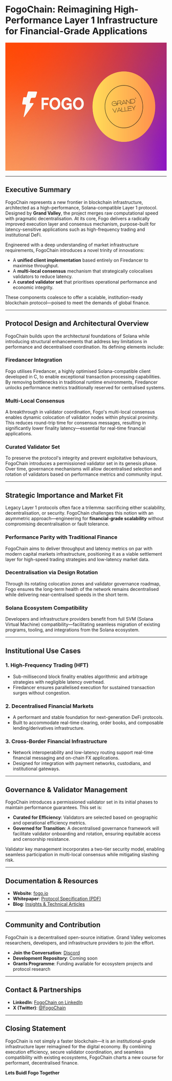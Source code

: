 # **FogoChain: Reimagining High-Performance Layer 1 Infrastructure for Financial-Grade Applications**

<p align="center">
  <img src="resources/image.png" width="600" height="400">
</p>

---

## **Executive Summary**

FogoChain represents a new frontier in blockchain infrastructure, architected as a high-performance, Solana-compatible Layer 1 protocol. Designed by **Grand Valley**, the project merges raw computational speed with pragmatic decentralisation. At its core, Fogo delivers a radically improved execution layer and consensus mechanism, purpose-built for latency-sensitive applications such as high-frequency trading and institutional DeFi.

Engineered with a deep understanding of market infrastructure requirements, FogoChain introduces a novel trinity of innovations:
- A **unified client implementation** based entirely on Firedancer to maximise throughput.
- A **multi-local consensus** mechanism that strategically colocalises validators to reduce latency.
- A **curated validator set** that prioritises operational performance and economic integrity.

These components coalesce to offer a scalable, institution-ready blockchain protocol—poised to meet the demands of global finance.

---

## **Protocol Design and Architectural Overview**

FogoChain builds upon the architectural foundations of Solana while introducing structural enhancements that address key limitations in performance and decentralised coordination. Its defining elements include:

### **Firedancer Integration**
Fogo utilises Firedancer, a highly optimised Solana-compatible client developed in C, to enable exceptional transaction processing capabilities. By removing bottlenecks in traditional runtime environments, Firedancer unlocks performance metrics traditionally reserved for centralised systems.

### **Multi-Local Consensus**
A breakthrough in validator coordination, Fogo's multi-local consensus enables dynamic colocation of validator nodes within physical proximity. This reduces round-trip time for consensus messages, resulting in significantly lower finality latency—essential for real-time financial applications.

### **Curated Validator Set**
To preserve the protocol's integrity and prevent exploitative behaviours, FogoChain introduces a permissioned validator set in its genesis phase. Over time, governance mechanisms will allow decentralised selection and rotation of validators based on performance metrics and community input.

---

## **Strategic Importance and Market Fit**

Legacy Layer 1 protocols often face a trilemma: sacrificing either scalability, decentralisation, or security. FogoChain challenges this notion with an asymmetric approach—engineering for **financial-grade scalability** without compromising decentralisation or fault tolerance.

### **Performance Parity with Traditional Finance**
FogoChain aims to deliver throughput and latency metrics on par with modern capital markets infrastructure, positioning it as a viable settlement layer for high-speed trading strategies and low-latency market data.

### **Decentralisation via Design Rotation**
Through its rotating colocation zones and validator governance roadmap, Fogo ensures the long-term health of the network remains decentralised while delivering near-centralised speeds in the short term.

### **Solana Ecosystem Compatibility**
Developers and infrastructure providers benefit from full SVM (Solana Virtual Machine) compatibility—facilitating seamless migration of existing programs, tooling, and integrations from the Solana ecosystem.

---

## **Institutional Use Cases**

### **1. High-Frequency Trading (HFT)**
- Sub-millisecond block finality enables algorithmic and arbitrage strategies with negligible latency overhead.
- Firedancer ensures parallelised execution for sustained transaction surges without congestion.

### **2. Decentralised Financial Markets**
- A performant and stable foundation for next-generation DeFi protocols.
- Built to accommodate real-time clearing, order books, and composable lending/derivatives infrastructure.

### **3. Cross-Border Financial Infrastructure**
- Network interoperability and low-latency routing support real-time financial messaging and on-chain FX applications.
- Designed for integration with payment networks, custodians, and institutional gateways.

---

## **Governance & Validator Management**

FogoChain introduces a permissioned validator set in its initial phases to maintain performance guarantees. This set is:
- **Curated for Efficiency**: Validators are selected based on geographic and operational efficiency metrics.
- **Governed for Transition**: A decentralised governance framework will facilitate validator onboarding and rotation, ensuring equitable access and censorship resistance.

Validator key management incorporates a two-tier security model, enabling seamless participation in multi-local consensus while mitigating slashing risk.

---

## **Documentation & Resources**

- **Website**: [fogo.io](https://www.fogo.io)  
- **Whitepaper**: [Protocol Specification (PDF)](https://www.fogo.io/whitepaper.pdf)  
- **Blog**: [Insights & Technical Articles](https://www.fogo.io/blog)

---

## **Community and Contribution**

FogoChain is a decentralised open-source initiative. Grand Valley welcomes researchers, developers, and infrastructure providers to join the effort.

- **Join the Conversation**: [Discord](https://discord.com/invite/FogoChain)  
- **Development Repository**: Coming soon  
- **Grants Programme**: Funding available for ecosystem projects and protocol research

---

## **Contact & Partnerships**

- **LinkedIn**: [FogoChain on LinkedIn](https://www.linkedin.com/company/fogochain)  
- **X (Twitter)**: [@FogoChain](https://x.com/FogoChain)

---

## **Closing Statement**

FogoChain is not simply a faster blockchain—it is an institutional-grade infrastructure layer reimagined for the digital economy. By combining execution efficiency, secure validator coordination, and seamless compatibility with existing ecosystems, FogoChain charts a new course for performant, decentralised finance.

**Lets Buidl Fogo Together**